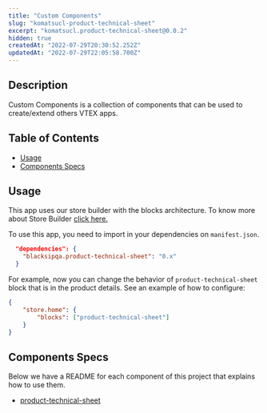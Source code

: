 ```yaml
---
title: "Custom Components"
slug: "komatsucl-product-technical-sheet"
excerpt: "komatsucl.product-technical-sheet@0.0.2"
hidden: true
createdAt: "2022-07-29T20:30:52.252Z"
updatedAt: "2022-07-29T22:05:58.700Z"
---
```

## Description

Custom Components is a collection of components that can be used to create/extend others VTEX apps.

## Table of Contents

-   [Usage](#usage)
-   [Components Specs](#components-specs)

## Usage

This app uses our store builder with the blocks architecture. To know more about Store Builder [click here.](https://help.vtex.com/en/tutorial/understanding-storebuilder-and-stylesbuilder#structuring-and-configuring-our-store-with-object-object)

To use this app, you need to import in your dependencies on `manifest.json`.

```json
  "dependencies": {
    "blacksipqa.product-technical-sheet": "0.x"
  }
```

For example, now you can change the behavior of `product-technical-sheet` block that is in the product details. See an example of how to configure:

```json
{
    "store.home": {
        "blocks": ["product-technical-sheet"]
    }
}
```

## Components Specs

Below we have a README for each component of this project that explains how to use them.

-   [product-technical-sheet](ProductTechnicalSheet.md)